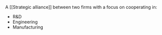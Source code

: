 A [[Strategic alliance]] between two firms with a focus on cooperating in:
- R&D
- Engineering
- Manufacturing